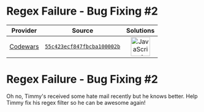 [_metadata_:generated]: - "true"

# Regex Failure - Bug Fixing #2

<!-- INFO TABLE BEGIN -->

| Provider                                        | Source                                                                               | Solutions                                                                                                                                                    |
| :---------------------------------------------: | :----------------------------------------------------------------------------------: | :----------------------------------------------------------------------------------------------------------------------------------------------------------: |
| [Codewars](../../../docs/providers/Codewars.md) | [`55c423ecf847fbcba100002b`](https://www.codewars.com/kata/55c423ecf847fbcba100002b) | [<img src="https://res.cloudinary.com/rascaltwo/image/upload/v1631924076/javascript_ehszr7.svg" alt="JavaScript" title="JavaScript" width="50" />](solve.js) |

<!-- INFO TABLE END -->

<h1>Regex Failure - Bug Fixing #2</h1>
Oh no, Timmy's received some hate mail recently but he knows better. Help Timmy fix his regex filter so he can be awesome again!

